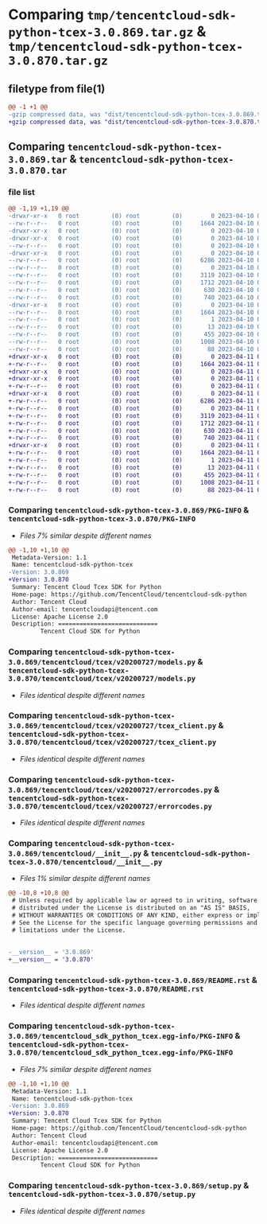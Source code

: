 # Comparing `tmp/tencentcloud-sdk-python-tcex-3.0.869.tar.gz` & `tmp/tencentcloud-sdk-python-tcex-3.0.870.tar.gz`

## filetype from file(1)

```diff
@@ -1 +1 @@
-gzip compressed data, was "dist/tencentcloud-sdk-python-tcex-3.0.869.tar", last modified: Mon Apr 10 03:14:31 2023, max compression
+gzip compressed data, was "dist/tencentcloud-sdk-python-tcex-3.0.870.tar", last modified: Tue Apr 11 03:54:17 2023, max compression
```

## Comparing `tencentcloud-sdk-python-tcex-3.0.869.tar` & `tencentcloud-sdk-python-tcex-3.0.870.tar`

### file list

```diff
@@ -1,19 +1,19 @@
-drwxr-xr-x   0 root         (0) root         (0)        0 2023-04-10 03:14:31.000000 tencentcloud-sdk-python-tcex-3.0.869/
--rw-r--r--   0 root         (0) root         (0)     1664 2023-04-10 03:14:31.000000 tencentcloud-sdk-python-tcex-3.0.869/PKG-INFO
-drwxr-xr-x   0 root         (0) root         (0)        0 2023-04-10 03:14:31.000000 tencentcloud-sdk-python-tcex-3.0.869/tencentcloud/
-drwxr-xr-x   0 root         (0) root         (0)        0 2023-04-10 03:14:31.000000 tencentcloud-sdk-python-tcex-3.0.869/tencentcloud/tcex/
--rw-r--r--   0 root         (0) root         (0)        0 2023-04-10 03:14:31.000000 tencentcloud-sdk-python-tcex-3.0.869/tencentcloud/tcex/__init__.py
-drwxr-xr-x   0 root         (0) root         (0)        0 2023-04-10 03:14:31.000000 tencentcloud-sdk-python-tcex-3.0.869/tencentcloud/tcex/v20200727/
--rw-r--r--   0 root         (0) root         (0)     6286 2023-04-10 03:14:31.000000 tencentcloud-sdk-python-tcex-3.0.869/tencentcloud/tcex/v20200727/models.py
--rw-r--r--   0 root         (0) root         (0)        0 2023-04-10 03:14:31.000000 tencentcloud-sdk-python-tcex-3.0.869/tencentcloud/tcex/v20200727/__init__.py
--rw-r--r--   0 root         (0) root         (0)     3119 2023-04-10 03:14:31.000000 tencentcloud-sdk-python-tcex-3.0.869/tencentcloud/tcex/v20200727/tcex_client.py
--rw-r--r--   0 root         (0) root         (0)     1712 2023-04-10 03:14:31.000000 tencentcloud-sdk-python-tcex-3.0.869/tencentcloud/tcex/v20200727/errorcodes.py
--rw-r--r--   0 root         (0) root         (0)      630 2023-04-10 03:14:31.000000 tencentcloud-sdk-python-tcex-3.0.869/tencentcloud/__init__.py
--rw-r--r--   0 root         (0) root         (0)      740 2023-04-10 03:14:31.000000 tencentcloud-sdk-python-tcex-3.0.869/README.rst
-drwxr-xr-x   0 root         (0) root         (0)        0 2023-04-10 03:14:31.000000 tencentcloud-sdk-python-tcex-3.0.869/tencentcloud_sdk_python_tcex.egg-info/
--rw-r--r--   0 root         (0) root         (0)     1664 2023-04-10 03:14:31.000000 tencentcloud-sdk-python-tcex-3.0.869/tencentcloud_sdk_python_tcex.egg-info/PKG-INFO
--rw-r--r--   0 root         (0) root         (0)        1 2023-04-10 03:14:31.000000 tencentcloud-sdk-python-tcex-3.0.869/tencentcloud_sdk_python_tcex.egg-info/dependency_links.txt
--rw-r--r--   0 root         (0) root         (0)       13 2023-04-10 03:14:31.000000 tencentcloud-sdk-python-tcex-3.0.869/tencentcloud_sdk_python_tcex.egg-info/top_level.txt
--rw-r--r--   0 root         (0) root         (0)      455 2023-04-10 03:14:31.000000 tencentcloud-sdk-python-tcex-3.0.869/tencentcloud_sdk_python_tcex.egg-info/SOURCES.txt
--rw-r--r--   0 root         (0) root         (0)     1008 2023-04-10 03:14:31.000000 tencentcloud-sdk-python-tcex-3.0.869/setup.py
--rw-r--r--   0 root         (0) root         (0)       88 2023-04-10 03:14:31.000000 tencentcloud-sdk-python-tcex-3.0.869/setup.cfg
+drwxr-xr-x   0 root         (0) root         (0)        0 2023-04-11 03:54:17.000000 tencentcloud-sdk-python-tcex-3.0.870/
+-rw-r--r--   0 root         (0) root         (0)     1664 2023-04-11 03:54:17.000000 tencentcloud-sdk-python-tcex-3.0.870/PKG-INFO
+drwxr-xr-x   0 root         (0) root         (0)        0 2023-04-11 03:54:17.000000 tencentcloud-sdk-python-tcex-3.0.870/tencentcloud/
+drwxr-xr-x   0 root         (0) root         (0)        0 2023-04-11 03:54:17.000000 tencentcloud-sdk-python-tcex-3.0.870/tencentcloud/tcex/
+-rw-r--r--   0 root         (0) root         (0)        0 2023-04-11 03:54:17.000000 tencentcloud-sdk-python-tcex-3.0.870/tencentcloud/tcex/__init__.py
+drwxr-xr-x   0 root         (0) root         (0)        0 2023-04-11 03:54:17.000000 tencentcloud-sdk-python-tcex-3.0.870/tencentcloud/tcex/v20200727/
+-rw-r--r--   0 root         (0) root         (0)     6286 2023-04-11 03:54:17.000000 tencentcloud-sdk-python-tcex-3.0.870/tencentcloud/tcex/v20200727/models.py
+-rw-r--r--   0 root         (0) root         (0)        0 2023-04-11 03:54:17.000000 tencentcloud-sdk-python-tcex-3.0.870/tencentcloud/tcex/v20200727/__init__.py
+-rw-r--r--   0 root         (0) root         (0)     3119 2023-04-11 03:54:17.000000 tencentcloud-sdk-python-tcex-3.0.870/tencentcloud/tcex/v20200727/tcex_client.py
+-rw-r--r--   0 root         (0) root         (0)     1712 2023-04-11 03:54:17.000000 tencentcloud-sdk-python-tcex-3.0.870/tencentcloud/tcex/v20200727/errorcodes.py
+-rw-r--r--   0 root         (0) root         (0)      630 2023-04-11 03:54:17.000000 tencentcloud-sdk-python-tcex-3.0.870/tencentcloud/__init__.py
+-rw-r--r--   0 root         (0) root         (0)      740 2023-04-11 03:54:17.000000 tencentcloud-sdk-python-tcex-3.0.870/README.rst
+drwxr-xr-x   0 root         (0) root         (0)        0 2023-04-11 03:54:17.000000 tencentcloud-sdk-python-tcex-3.0.870/tencentcloud_sdk_python_tcex.egg-info/
+-rw-r--r--   0 root         (0) root         (0)     1664 2023-04-11 03:54:17.000000 tencentcloud-sdk-python-tcex-3.0.870/tencentcloud_sdk_python_tcex.egg-info/PKG-INFO
+-rw-r--r--   0 root         (0) root         (0)        1 2023-04-11 03:54:17.000000 tencentcloud-sdk-python-tcex-3.0.870/tencentcloud_sdk_python_tcex.egg-info/dependency_links.txt
+-rw-r--r--   0 root         (0) root         (0)       13 2023-04-11 03:54:17.000000 tencentcloud-sdk-python-tcex-3.0.870/tencentcloud_sdk_python_tcex.egg-info/top_level.txt
+-rw-r--r--   0 root         (0) root         (0)      455 2023-04-11 03:54:17.000000 tencentcloud-sdk-python-tcex-3.0.870/tencentcloud_sdk_python_tcex.egg-info/SOURCES.txt
+-rw-r--r--   0 root         (0) root         (0)     1008 2023-04-11 03:54:17.000000 tencentcloud-sdk-python-tcex-3.0.870/setup.py
+-rw-r--r--   0 root         (0) root         (0)       88 2023-04-11 03:54:17.000000 tencentcloud-sdk-python-tcex-3.0.870/setup.cfg
```

### Comparing `tencentcloud-sdk-python-tcex-3.0.869/PKG-INFO` & `tencentcloud-sdk-python-tcex-3.0.870/PKG-INFO`

 * *Files 7% similar despite different names*

```diff
@@ -1,10 +1,10 @@
 Metadata-Version: 1.1
 Name: tencentcloud-sdk-python-tcex
-Version: 3.0.869
+Version: 3.0.870
 Summary: Tencent Cloud Tcex SDK for Python
 Home-page: https://github.com/TencentCloud/tencentcloud-sdk-python
 Author: Tencent Cloud
 Author-email: tencentcloudapi@tencent.com
 License: Apache License 2.0
 Description: ============================
         Tencent Cloud SDK for Python
```

### Comparing `tencentcloud-sdk-python-tcex-3.0.869/tencentcloud/tcex/v20200727/models.py` & `tencentcloud-sdk-python-tcex-3.0.870/tencentcloud/tcex/v20200727/models.py`

 * *Files identical despite different names*

### Comparing `tencentcloud-sdk-python-tcex-3.0.869/tencentcloud/tcex/v20200727/tcex_client.py` & `tencentcloud-sdk-python-tcex-3.0.870/tencentcloud/tcex/v20200727/tcex_client.py`

 * *Files identical despite different names*

### Comparing `tencentcloud-sdk-python-tcex-3.0.869/tencentcloud/tcex/v20200727/errorcodes.py` & `tencentcloud-sdk-python-tcex-3.0.870/tencentcloud/tcex/v20200727/errorcodes.py`

 * *Files identical despite different names*

### Comparing `tencentcloud-sdk-python-tcex-3.0.869/tencentcloud/__init__.py` & `tencentcloud-sdk-python-tcex-3.0.870/tencentcloud/__init__.py`

 * *Files 1% similar despite different names*

```diff
@@ -10,8 +10,8 @@
 # Unless required by applicable law or agreed to in writing, software
 # distributed under the License is distributed on an "AS IS" BASIS,
 # WITHOUT WARRANTIES OR CONDITIONS OF ANY KIND, either express or implied.
 # See the License for the specific language governing permissions and
 # limitations under the License.
 
 
-__version__ = '3.0.869'
+__version__ = '3.0.870'
```

### Comparing `tencentcloud-sdk-python-tcex-3.0.869/README.rst` & `tencentcloud-sdk-python-tcex-3.0.870/README.rst`

 * *Files identical despite different names*

### Comparing `tencentcloud-sdk-python-tcex-3.0.869/tencentcloud_sdk_python_tcex.egg-info/PKG-INFO` & `tencentcloud-sdk-python-tcex-3.0.870/tencentcloud_sdk_python_tcex.egg-info/PKG-INFO`

 * *Files 7% similar despite different names*

```diff
@@ -1,10 +1,10 @@
 Metadata-Version: 1.1
 Name: tencentcloud-sdk-python-tcex
-Version: 3.0.869
+Version: 3.0.870
 Summary: Tencent Cloud Tcex SDK for Python
 Home-page: https://github.com/TencentCloud/tencentcloud-sdk-python
 Author: Tencent Cloud
 Author-email: tencentcloudapi@tencent.com
 License: Apache License 2.0
 Description: ============================
         Tencent Cloud SDK for Python
```

### Comparing `tencentcloud-sdk-python-tcex-3.0.869/setup.py` & `tencentcloud-sdk-python-tcex-3.0.870/setup.py`

 * *Files identical despite different names*

